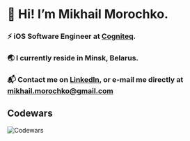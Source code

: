 # 👋 Hi! I’m Mikhail Morochko.
### ⚡️ iOS Software Engineer at [Cogniteq](https://www.cogniteq.com). 
### 🌏 I currently reside in Minsk, Belarus. 
### 📬 Contact me on [LinkedIn](https://www.linkedin.com/in/mishamorochko), or e-mail me directly at mikhail.morochko@gmail.com 
## Codewars
![Codewars](https://www.codewars.com/users/mishamorochko/badges/large?theme=dark)
